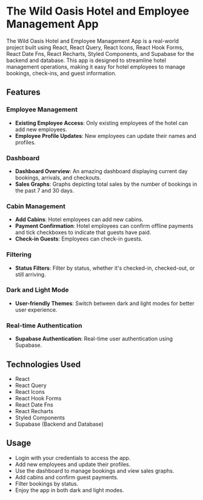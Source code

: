 # The Wild Oasis Hotel and Employee Management App

The Wild Oasis Hotel and Employee Management App is a real-world project built using React, React Query, React Icons, React Hook Forms, React Date Fns, React Recharts, Styled Components, and Supabase for the backend and database. This app is designed to streamline hotel management operations, making it easy for hotel employees to manage bookings, check-ins, and guest information.

## Features

### Employee Management
- **Existing Employee Access**: Only existing employees of the hotel can add new employees.
- **Employee Profile Updates**: New employees can update their names and profiles.

### Dashboard
- **Dashboard Overview**: An amazing dashboard displaying current day bookings, arrivals, and checkouts.
- **Sales Graphs**: Graphs depicting total sales by the number of bookings in the past 7 and 30 days.

### Cabin Management
- **Add Cabins**: Hotel employees can add new cabins.
- **Payment Confirmation**: Hotel employees can confirm offline payments and tick checkboxes to indicate that guests have paid.
- **Check-in Guests**: Employees can check-in guests.

### Filtering
- **Status Filters**: Filter by status, whether it's checked-in, checked-out, or still arriving.

### Dark and Light Mode
- **User-friendly Themes**: Switch between dark and light modes for better user experience.

### Real-time Authentication
- **Supabase Authentication**: Real-time user authentication using Supabase.

## Technologies Used

- React
- React Query
- React Icons
- React Hook Forms
- React Date Fns
- React Recharts
- Styled Components
- Supabase (Backend and Database)



## Usage

- Login with your credentials to access the app.
- Add new employees and update their profiles.
- Use the dashboard to manage bookings and view sales graphs.
- Add cabins and confirm guest payments.
- Filter bookings by status.
- Enjoy the app in both dark and light modes.

